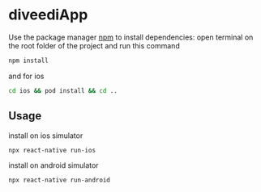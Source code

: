 # diveediApp

Use the package manager [npm](https://www.npmjs.com/) to install dependencies:
open terminal on the root folder of the project and run this command

```bash
npm install
```

and for ios

```bash
cd ios && pod install && cd ..
```

## Usage

install on ios simulator

```
npx react-native run-ios
```

install on android simulator

```
npx react-native run-android
```
